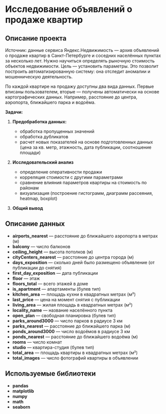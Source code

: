 # Исследование объявлений о продаже квартир
## Описание проекта
Источник: данные сервиса Яндекс.Недвижимость — архив объявлений о продаже квартир в Санкт-Петербурге и соседних населённых пунктах за несколько лет. Нужно научиться определять рыночную стоимость объектов недвижимости. Цель — установить параметры. Это позволит построить автоматизированную систему: она отследит аномалии и мошенническую деятельность.

По каждой квартире на продажу доступны два вида данных. Первые вписаны пользователем, вторые — получены автоматически на основе картографических данных. Например, расстояние до центра, аэропорта, ближайшего парка и водоёма.

**Задачи:**


1.	**Предобработка данных:**
    + обработка пропущенных значений
    + обработка дубликатов
    + расчет новых показателей на основе подготовленных данных (цена за кв. метр, этажность, дата публикации, соотношение площади)


2.	**Исследовательский анализ**
    + определение оперативности продажи
    + корреляция стоимости с другими параметрами
    + сравнение влияния параметров квартиры на стоимость по районам
    + визуализация (построение гистограмм, диаграмм рассеяния, heatmap, boxplot)


3. **Общий вывод**

## Описание данных
+ **airports_nearest** — расстояние до ближайшего аэропорта в метрах (м)
+ **balcony** — число балконов
+ **ceiling_height** — высота потолков (м)
+ **cityCenters_nearest** — расстояние до центра города (м)
+ **days_exposition** — сколько дней было размещено объявление (от публикации до снятия)
+ **first_day_exposition** — дата публикации
+ **floor** — этаж
+ **floors_total** — всего этажей в доме
+ **is_apartment** — апартаменты (булев тип)
+ **kitchen_area** — площадь кухни в квадратных метрах (м²)
+ **last_price** — цена на момент снятия с публикации
+ **living_area** — жилая площадь в квадратных метрах (м²)
+ **locality_name** — название населённого пункта
+ **open_plan** — свободная планировка (булев тип)
+ **parks_around3000** — число парков в радиусе 3 км
+ **parks_nearest** — расстояние до ближайшего парка (м)
+ **ponds_around3000** — число водоёмов в радиусе 3 км
+ **ponds_nearest** — расстояние до ближайшего водоёма (м)
+ **rooms** — число комнат
+ **studio** — квартира-студия (булев тип)
+ **total_area** — площадь квартиры в квадратных метрах (м²)
+ **total_images** — число фотографий квартиры в объявлении

## Используемые библиотеки
+ **pandas**
+ **matplotlib**
+ **numpy**
+ **math**
+ **seaborn**


